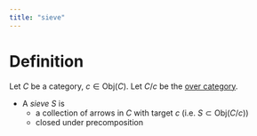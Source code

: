 ```yaml
---
title: "sieve"
---
```


# Definition
Let $C$ be a category, $c\in\text{Obj}(C)$. Let $C/c$ be the [over category](<notes/ntpy/over category.md>).
- A *sieve* $S$ is 
	- a collection of arrows in $C$ with target $c$ (i.e. $S\subset\text{Obj}(C/c)$)
	- closed under precomposition